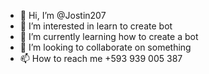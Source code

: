 - 👋 Hi, I’m @Jostin207
- 👀 I’m interested in learn to create bot
- 🌱 I’m currently learning how to create a bot
- 💞️ I’m looking to collaborate on something
- 📫 How to reach me +593 939 005 387 

<!---
Jostin207/Jostin207 is a ✨ special ✨ repository because its `README.md` (this file) appears on your GitHub profile.
You can click the Preview link to take a look at your changes.
--->
